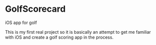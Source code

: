 # GolfScorecard
iOS app for golf

This is my first real project so it is basically an attempt to get me familiar with iOS and create a golf scoring app in the process.
